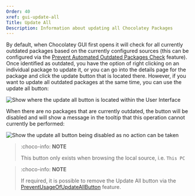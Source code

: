 ```yaml
---
Order: 40
xref: gui-update-all
Title: Update All
Description: Information about updating all Chocolatey Packages
---
```


By default, when Chocolatey GUI first opens it will check for all currently outdated packages based on the currently configured sources (this can be configured via the [Prevent Automated Outdated Packages Check](xref:prevent-automated-outdated-packages-check) feature).  Once identified as outdated, you have the option of right clicking on an individual package to update it, or you can go into the details page for the package and click the update button that is located there.  However, if you want to update all outdated packages at the same time, you can use the update all button:

![Show where the update all button is located within the User Interface](/assets/images/chocolatey-gui/user_interface_main-window_action_update-all_1.png "Show where the update all button is located within the User Interface")

When there are no packages that are currently outdated, the button will be disabled and will show a message in the tooltip that this operation cannot currently be performed:

![Show the update all button being disabled as no action can be taken](/assets/images/chocolatey-gui/user_interface_main-window_action_update-all_2.png "Show the update all button being disabled as no action can be taken")

> :choco-info: **NOTE**
>
> This button only exists when browsing the local source, i.e. `This PC`

> :choco-info: **NOTE**
>
> If required, it is possible to remove the Update All button via the [PreventUsageOfUpdateAllButton](xref:prevent-usage-of-update-all-button) feature.